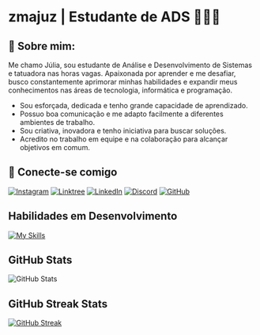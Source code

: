 # zmajuz | Estudante de ADS 👩🏻‍💻

## 🔹 Sobre mim:
Me chamo Júlia, sou estudante de Análise e Desenvolvimento de Sistemas e tatuadora nas horas vagas. Apaixonada por aprender e me desafiar, busco constantemente aprimorar minhas habilidades e expandir meus conhecimentos nas áreas de tecnologia, informática e programação.

* Sou esforçada, dedicada e tenho grande capacidade de aprendizado.
* Possuo boa comunicação e me adapto facilmente a diferentes ambientes de trabalho.
* Sou criativa, inovadora e tenho iniciativa para buscar soluções.
* Acredito no trabalho em equipe e na colaboração para alcançar objetivos em comum.


## 🔗 Conecte-se comigo
[![Instagram](https://img.shields.io/badge/-Instagram-%23E4405F?style=for-the-badge&logo=instagram&logoColor=white)](https://www.instagram.com/zmajuz/)
[![Linktree](https://img.shields.io/badge/linktree-39E09B?style=for-the-badge&logo=linktree&logoColor=white)](https://linktr.ee/majutattoo) [![LinkedIn](https://img.shields.io/badge/LinkedIn-0077B5?style=for-the-badge&logo=linkedin&logoColor=white)](https://www.linkedin.com/in/julia-cabral-silva-8176782a1/) [![Discord](https://img.shields.io/badge/Discord-7289DA?style=for-the-badge&logo=discord&logoColor=white)](https://discord.com/channels/@zmajuz/) [![GitHub](https://img.shields.io/badge/GitHub-100000?style=for-the-badge&logo=github&logoColor=white)](https://github.com/zmajuz)

## Habilidades em Desenvolvimento
[![My Skills](https://skillicons.dev/icons?i=aws,gcp,azure,react,vue,flutter&perline=3)](https://skillicons.dev)

## GitHub Stats

![GitHub Stats](https://github-readme-stats.vercel.app/api?username=zmajuz&theme=transparent&bg_color=000&border_color=30A3DC&show_icons=true&icon_color=FF1493&title_color=FF1493&text_color=FFF)

## GitHub Streak Stats

[![GitHub Streak](https://streak-stats.demolab.com/?user=zmajuz&theme=bear&background=000&border=30A3DC&dates=FF1493)](https://git.io/streak-stats)
